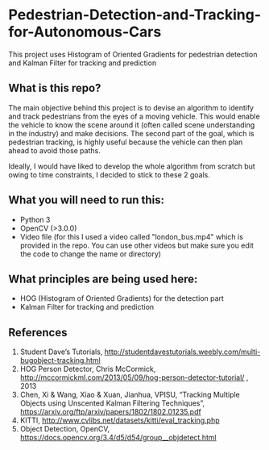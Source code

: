 # Pedestrian-Detection-and-Tracking-for-Autonomous-Cars
This project uses Histogram of Oriented Gradients for pedestrian detection and Kalman Filter for tracking and prediction

## What is this repo?

The main objective behind this project is to devise an algorithm to identify and track pedestrians from the eyes of a moving vehicle. This would enable the vehicle to know the scene around it (often called scene understanding in the industry) and make decisions. The second part of the goal, which is pedestrian tracking, is highly useful because the vehicle can then plan ahead to avoid those paths.

Ideally, I would have liked to develop the whole algorithm from scratch but owing to time constraints, I decided to stick to these 2 goals.

## What you will need to run this:

* Python 3 
* OpenCV (>3.0.0)
* Video file (for this I used a video called "london_bus.mp4" which is provided in the repo. You can use other videos but make sure you edit the code to change the name or directory)

## What principles are being used here:

* HOG (Histogram of Oriented Gradients) for the detection part
* Kalman Filter for tracking and prediction

## References
1. Student Dave’s Tutorials, http://studentdavestutorials.weebly.com/multi-bugobject-tracking.html
2. HOG Person Detector, Chris McCormick, http://mccormickml.com/2013/05/09/hog-person-detector-tutorial/ , 2013
3. Chen, Xi & Wang, Xiao & Xuan, Jianhua, VPISU, “Tracking Multiple Objects using Unscented Kalman Filtering Techniques”, https://arxiv.org/ftp/arxiv/papers/1802/1802.01235.pdf
4. KITTI, http://www.cvlibs.net/datasets/kitti/eval_tracking.php
5. Object Detection, OpenCV, https://docs.opencv.org/3.4/d5/d54/group__objdetect.html
